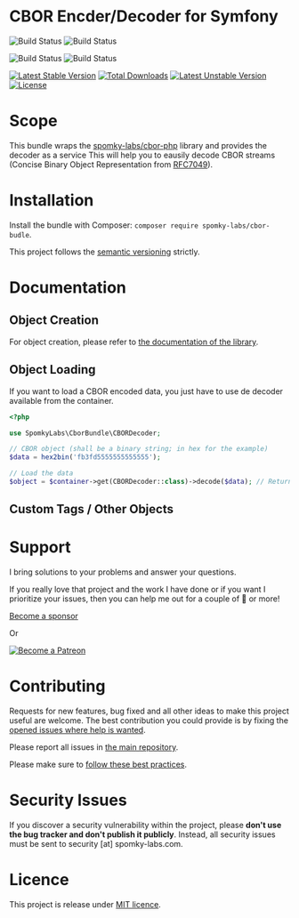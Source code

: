 CBOR Encder/Decoder for Symfony
===============================

![Build Status](https://github.com/spomky-labs/cbor-bundle/workflows/Coding%20Standards/badge.svg)
![Build Status](https://github.com/spomky-labs/cbor-bundle/workflows/Static%20Analyze/badge.svg)

![Build Status](https://github.com/spomky-labs/cbor-bundle/workflows/Unit%20and%20Functional%20Tests/badge.svg)
![Build Status](https://github.com/spomky-labs/cbor-bundle/workflows/Rector%20Checkstyle/badge.svg)

[![Latest Stable Version](https://poser.pugx.org/spomky-labs/cbor-bundle/v/stable.png)](https://packagist.org/packages/spomky-labs/cbor-bundle)
[![Total Downloads](https://poser.pugx.org/spomky-labs/cbor-bundle/downloads.png)](https://packagist.org/packages/spomky-labs/cbor-bundle)
[![Latest Unstable Version](https://poser.pugx.org/spomky-labs/cbor-bundle/v/unstable.png)](https://packagist.org/packages/spomky-labs/cbor-bundle)
[![License](https://poser.pugx.org/spomky-labs/cbor-bundle/license.png)](https://packagist.org/packages/spomky-labs/cbor-bundle)

# Scope

This bundle wraps the [spomky-labs/cbor-php](https://github.com/spomky-labs/cbor-bundle) library and provides the decoder as a service
This will help you to eausily decode CBOR streams (Concise Binary Object Representation from [RFC7049](https://tools.ietf.org/html/rfc7049)).

# Installation

Install the bundle with Composer: `composer require spomky-labs/cbor-budle`.

This project follows the [semantic versioning](http://semver.org/) strictly.

# Documentation

## Object Creation

For object creation, please refer to [the documentation of the library](https://github.com/Spomky-Labs/cbor-php#object-creation).

## Object Loading

If you want to load a CBOR encoded data, you just have to use de decoder available from the container.

```php
<?php

use SpomkyLabs\CborBundle\CBORDecoder;

// CBOR object (shall be a binary string; in hex for the example)
$data = hex2bin('fb3fd5555555555555');

// Load the data
$object = $container->get(CBORDecoder::class)->decode($data); // Return a CBOR\OtherObject\DoublePrecisionFloatObject class with normalized value ~0.3333 (=1/3)
```

## Custom Tags / Other Objects



# Support

I bring solutions to your problems and answer your questions.

If you really love that project and the work I have done or if you want I prioritize your issues, then you can help me out for a couple of :beers: or more!

[Become a sponsor](https://github.com/sponsors/Spomky)

Or

[![Become a Patreon](https://c5.patreon.com/external/logo/become_a_patron_button.png)](https://www.patreon.com/FlorentMorselli)

# Contributing

Requests for new features, bug fixed and all other ideas to make this project useful are welcome.
The best contribution you could provide is by fixing the [opened issues where help is wanted](https://github.com/spomky-labs/cbor-bundle/issues?q=is%3Aissue+is%3Aopen+label%3A%22help+wanted%22).

Please report all issues in [the main repository](https://github.com/spomky-labs/cbor-bundle/issues).

Please make sure to [follow these best practices](.github/CONTRIBUTING.md).

# Security Issues

If you discover a security vulnerability within the project, please **don't use the bug tracker and don't publish it publicly**.
Instead, all security issues must be sent to security [at] spomky-labs.com. 

# Licence

This project is release under [MIT licence](LICENSE).
